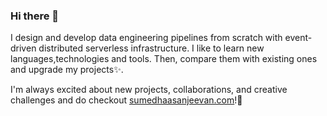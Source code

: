 ### Hi there 👋

I design and develop data engineering pipelines from scratch with event-driven distributed serverless infrastructure. I like to learn new languages,technologies and tools. Then, compare them with existing ones and upgrade my projects✨. 

I'm always excited about new projects, collaborations, and creative challenges and do checkout [sumedhaasanjeevan.com](http://sumedhaasanjeevan.com/)!💬 


<!--
**misticorion/misticorion** is a ✨ _special_ ✨ repository because its `README.md` (this file) appears on your GitHub profile.

Here are some ideas to get you started:

- 🔭 I’m currently working on ...
- 🌱 I’m currently learning ...
- 👯 I’m looking to collaborate on ...
- 🤔 I’m looking for help with ...
- 💬 Ask me about ...
- 📫 How to reach me: ...
- 😄 Pronouns: ...
- ⚡ Fun fact: ...
-->
